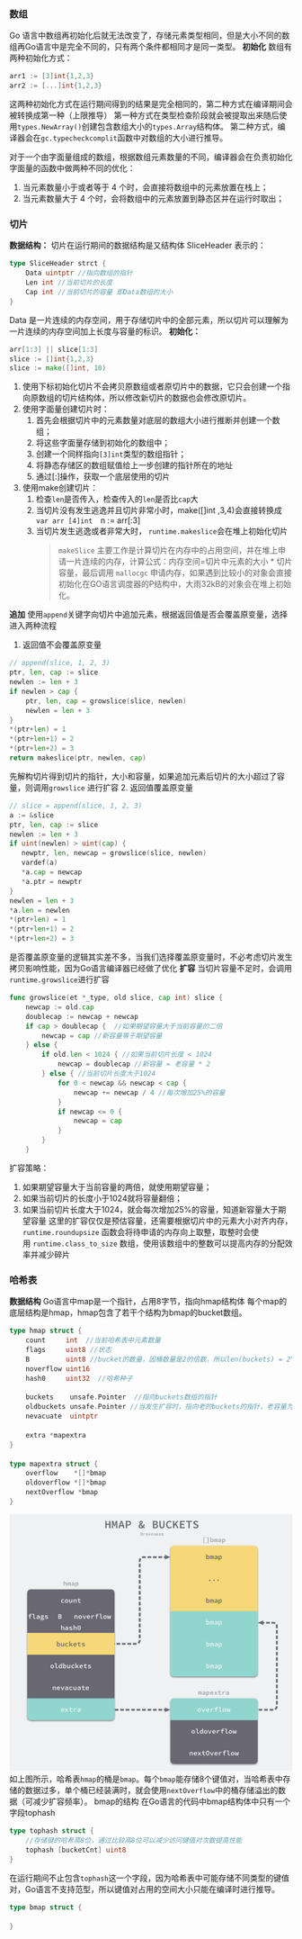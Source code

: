 ### 数组
Go 语言中数组再初始化后就无法改变了，存储元素类型相同，但是大小不同的数组再Go语言中是完全不同的，只有两个条件都相同才是同一类型。
**初始化**
数组有两种初始化方式：
```go
arr1 := [3]int{1,2,3}
arr2 := [...]int{1,2,3}
```
这两种初始化方式在运行期间得到的结果是完全相同的，第二种方式在编译期间会被转换成第一种（上限推导）
第一种方式在类型检查阶段就会被提取出来随后使用`types.NewArray()`创建包含数组大小的`types.Array`结构体。
第二种方式，编译器会在`gc.typecheckcomplit`函数中对数组的大小进行推导。

对于一个由字面量组成的数组，根据数组元素数量的不同，编译器会在负责初始化字面量的函数中做两种不同的优化：
1.  当元素数量小于或者等于 4 个时，会直接将数组中的元素放置在栈上；
2.  当元素数量大于 4 个时，会将数组中的元素放置到静态区并在运行时取出；

### 切片
**数据结构：**
切片在运行期间的数据结构是又结构体 SliceHeader 表示的：
```go
type SliceHeader strct {
	Data uintptr //指向数组的指针
	Len int //当前切片的长度
	Cap int //当前切片的容量 即Data数组的大小
}
```
Data 是一片连续的内存空间，用于存储切片中的全部元素，所以切片可以理解为一片连续的内存空间加上长度与容量的标识。
**初始化：**
```go
arr[1:3] || slice[1:3]
slice := []int{1,2,3}
slice := make([]int, 10)
```
1. 使用下标初始化切片不会拷贝原数组或者原切片中的数据，它只会创建一个指向原数组的切片结构体，所以修改新切片的数据也会修改原切片。
2. 使用字面量创建切片时：
	1. 首先会根据切片中的元素数量对底层的数组大小进行推断并创建一个数组；
	2. 将这些字面量存储到初始化的数组中；
	3. 创建一个同样指向`[3]int`类型的数组指针；
	4. 将静态存储区的数组赋值给上一步创建的指针所在的地址
	5. 通过[:]操作，获取一个底层使用的切片
3. 使用make创建切片：
	1. 检查`len`是否传入，检查传入的`len`是否比`cap`大
	2. 当切片没有发生逃逸并且切片非常小时，make([]int ,3,4)会直接转换成
			`var arr [4]int 
			`n := arr[:3]
	3. 当切片发生逃逸或者非常大时， `runtime.makeslice`会在堆上初始化切片
		> `makeSlice` 主要工作是计算切片在内存中的占用空间，并在堆上申请一片连续的内存，计算公式：内存空间=切片中元素的大小 * 切片容量，最后调用 `mallocgc` 申请内存，如果遇到比较小的对象会直接初始化在GO语言调度器的P结构中，大雨32kB的对象会在堆上初始化。

**追加**
使用`append`关键字向切片中追加元素，根据返回值是否会覆盖原变量，选择进入两种流程
1. 返回值不会覆盖原变量
```go
// append(slice, 1, 2, 3)
ptr, len, cap := slice
newlen := len + 3
if newlen > cap {
    ptr, len, cap = growslice(slice, newlen)
    newlen = len + 3
}
*(ptr+len) = 1
*(ptr+len+1) = 2
*(ptr+len+2) = 3
return makeslice(ptr, newlen, cap)
```
先解构切片得到切片的指针，大小和容量，如果追加元素后切片的大小超过了容量，则调用`growslice` 进行扩容
2. 返回值覆盖原变量
```go
// slice = append(slice, 1, 2, 3)
a := &slice
ptr, len, cap := slice
newlen := len + 3
if uint(newlen) > uint(cap) {
   newptr, len, newcap = growslice(slice, newlen)
   vardef(a)
   *a.cap = newcap
   *a.ptr = newptr
}
newlen = len + 3
*a.len = newlen
*(ptr+len) = 1
*(ptr+len+1) = 2
*(ptr+len+2) = 3
```
是否覆盖原变量的逻辑其实差不多，当我们选择覆盖原变量时，不必考虑切片发生拷贝影响性能，因为Go语言编译器已经做了优化
**扩容**
当切片容量不足时，会调用`runtime.growslice`进行扩容
```go
func growslice(et *_type, old slice, cap int) slice {
	newcap := old.cap  
	doublecap := newcap + newcap 
	if cap > doublecap {  //如果期望容量大于当前容量的二倍
		newcap = cap //新容量等于期望容量
	} else {
		if old.len < 1024 { //如果当前切片长度 < 1024
			newcap = doublecap //新容量 = 老容量 * 2
		} else { //当前切片长度大于1024
			for 0 < newcap && newcap < cap {
				newcap += newcap / 4 //每次增加25%的容量
			}
			if newcap <= 0 {
				newcap = cap
			}
		}
	}
```
扩容策略：
1. 如果期望容量大于当前容量的两倍，就使用期望容量；
2. 如果当前切片的长度小于1024就将容量翻倍；
3. 如果当前切片长度大于1024，就会每次增加25%的容量，知道新容量大于期望容量
这里的扩容仅仅是预估容量，还需要根据切片中的元素大小对齐内存，`runtime.roundupsize` 函数会将待申请的内存向上取整，取整时会使用 `runtime.class_to_size` 数组，使用该数组中的整数可以提高内存的分配效率并减少碎片

### 哈希表
**数据结构**
Go语言中map是一个指针，占用8字节，指向hmap结构体
每个map的底层结构是hmap，hmap包含了若干个结构为bmap的bucket数组。
```go
type hmap struct {
	count     int  //当前哈希表中元素数量
	flags     uint8 //状态
	B         uint8 //bucket的数量，因桶数量是2的倍数，所以len(buckets) = 2^B
	noverflow uint16
	hash0     uint32  //哈希种子

	buckets    unsafe.Pointer  //指向buckets数组的指针
	oldbuckets unsafe.Pointer //当发生扩容时，指向老的buckets的指针，老容量为新容量的1/2
	nevacuate  uintptr

	extra *mapextra
}

type mapextra struct {
	overflow    *[]*bmap
	oldoverflow *[]*bmap
	nextOverflow *bmap
}
```
![](./img/map.png)
如上图所示，哈希表`hmap`的桶是`bmap`。每个`bmap`能存储8个键值对，当哈希表中存储的数据过多，单个桶已经装满时，就会使用`nextOverflow`中的桶存储溢出的数据（可减少扩容频率）。
bmap的结构
在Go语言的代码中bmap结构体中只有一个字段tophash
```go
type tophash struct {
	//存储键的哈希高8位，通过比较高8位可以减少访问键值对次数提高性能
	tophash [bucketCnt] uint8 
}
```
在运行期间不止包含`tophash`这一个字段，因为哈希表中可能存储不同类型的键值对，Go语言不支持范型，所以键值对占用的空间大小只能在编译时进行推导。
```go
type bmap struct {

}
```